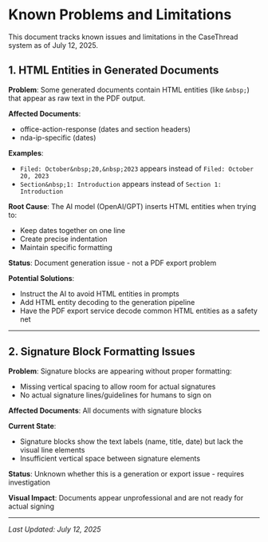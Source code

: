 # Known Problems and Limitations

This document tracks known issues and limitations in the CaseThread system as of July 12, 2025.

## 1. HTML Entities in Generated Documents

**Problem**: Some generated documents contain HTML entities (like `&nbsp;`) that appear as raw text in the PDF output.

**Affected Documents**: 
- office-action-response (dates and section headers)
- nda-ip-specific (dates)

**Examples**:
- `Filed: October&nbsp;20,&nbsp;2023` appears instead of `Filed: October 20, 2023`
- `Section&nbsp;1: Introduction` appears instead of `Section 1: Introduction`

**Root Cause**: The AI model (OpenAI/GPT) inserts HTML entities when trying to:
- Keep dates together on one line
- Create precise indentation
- Maintain specific formatting

**Status**: Document generation issue - not a PDF export problem

**Potential Solutions**:
- Instruct the AI to avoid HTML entities in prompts
- Add HTML entity decoding to the generation pipeline
- Have the PDF export service decode common HTML entities as a safety net

---

## 2. Signature Block Formatting Issues

**Problem**: Signature blocks are appearing without proper formatting:
- Missing vertical spacing to allow room for actual signatures
- No actual signature lines/guidelines for humans to sign on

**Affected Documents**: All documents with signature blocks

**Current State**: 
- Signature blocks show the text labels (name, title, date) but lack the visual line elements
- Insufficient vertical space between signature elements

**Status**: Unknown whether this is a generation or export issue - requires investigation

**Visual Impact**: Documents appear unprofessional and are not ready for actual signing

---

*Last Updated: July 12, 2025* 
